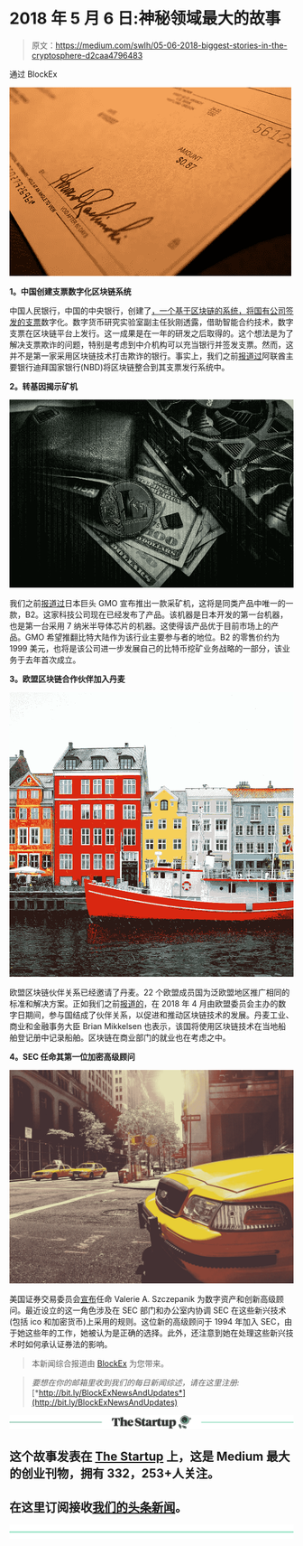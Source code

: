 # 2018 年 5 月 6 日:神秘领域最大的故事

> 原文：<https://medium.com/swlh/05-06-2018-biggest-stories-in-the-cryptosphere-d2caa4796483>

通过 BlockEx

![](img/070fbbcad88c262ae06246b9432c54bd.png)

**1。中国创建支票数字化区块链系统**

中国人民银行，中国的中央银行，创建了[，一个基于区块链的系统，将国有公司签发的支票](https://www.coindesk.com/china-has-built-a-blockchain-system-that-could-replace-paper-checks/?utm_content=buffer0ac23&utm_medium=social&utm_source=twitter.com&utm_campaign=buffer)数字化。数字货币研究实验室副主任狄刚透露，借助智能合约技术，数字支票在区块链平台上发行。这一成果是在一年的研发之后取得的。这个想法是为了解决支票欺诈的问题，特别是考虑到中介机构可以充当银行并签发支票。然而，这并不是第一家采用区块链技术打击欺诈的银行。事实上，我们之前[报道过](https://hackernoon.com/23-04-2018-biggest-stories-in-the-cryptosphere-by-blockex-952cdea9ea97)阿联酋主要银行迪拜国家银行(NBD)将区块链整合到其支票发行系统中。

**2。转基因揭示矿机**

![](img/09723ddcc09ad4a5a2665246231e81be.png)

我们之前[报道过](https://hackernoon.com/24-05-2018-biggest-stories-in-the-cryptosphere-bc621cd76bd0)日本巨头 GMO 宣布推出一款采矿机，这将是同类产品中唯一的一款，B2。这家科技公司现在已经发布了产品。该机器是日本开发的第一台机器，也是第一台采用 7 纳米半导体芯片的机器。这使得该产品优于目前市场上的产品。GMO 希望推翻比特大陆作为该行业主要参与者的地位。B2 的零售价约为 1999 美元，也将是该公司进一步发展自己的比特币挖矿业务战略的一部分，该业务于去年首次成立。

**3。欧盟区块链合作伙伴加入丹麦**

![](img/20b0db1d03769ce2db46727fd3c59710.png)

欧盟区块链伙伴关系已经邀请了丹麦。22 个欧盟成员国为泛欧盟地区推广相同的标准和解决方案。正如我们之前[报道的](https://hackernoon.com/11-04-2018-biggest-stories-in-the-cryptosphere-b4abf1d390e7)，在 2018 年 4 月由欧盟委员会主办的数字日期间，参与国结成了伙伴关系，以促进和推动区块链技术的发展。丹麦工业、商业和金融事务大臣 Brian Mikkelsen 也表示，该国将使用区块链技术在当地船舶登记册中记录船舶。区块链在商业部门的就业也在考虑之中。

**4。SEC 任命其第一位加密高级顾问**

![](img/88a974b1e059528f5846d16930f39f2f.png)

美国证券交易委员会[宣布](https://www.sec.gov/news/press-release/2018-102)任命 Valerie A. Szczepanik 为数字资产和创新高级顾问。最近设立的这一角色涉及在 SEC 部门和办公室内协调 SEC 在这些新兴技术(包括 ico 和加密货币)上采用的规则。这位新的高级顾问于 1994 年加入 SEC，由于她这些年的工作，她被认为是正确的选择。此外，还注意到她在处理这些新兴技术时如何承认证券法的影响。

> 本新闻综合报道由 [BlockEx](http://bit.ly/BlockEx_) 为您带来。

> *要想在你的邮箱里收到我们的每日新闻综述，请在这里注册:*[*http://bit.ly/BlockExNewsAndUpdates*](http://bit.ly/BlockExNewsAndUpdates)

[![](img/308a8d84fb9b2fab43d66c117fcc4bb4.png)](https://medium.com/swlh)

## 这个故事发表在 [The Startup](https://medium.com/swlh) 上，这是 Medium 最大的创业刊物，拥有 332，253+人关注。

## 在这里订阅接收[我们的头条新闻](http://growthsupply.com/the-startup-newsletter/)。

[![](img/b0164736ea17a63403e660de5dedf91a.png)](https://medium.com/swlh)